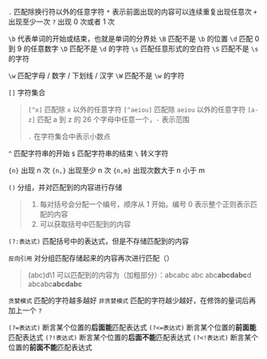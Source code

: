 `.` 匹配除换行符以外的任意字符
`*` 表示前面出现的内容可以连续重复出现任意次
`+` 出现至少一次
`?` 出现 0 次或者 1 次

`\b` 代表单词的开始或结束，也就是单词的分界处
`\B` 匹配不是 `\b` 的位置
`\d` 匹配 0 到 9 的任意数字
`\D` 匹配不是 `\d` 的字符
`\s` 匹配任意形式的空白符
`\S` 匹配不是 `\s` 的字符

`\w` 匹配字母 / 数字 / 下划线 / 汉字
`\W` 匹配不是 `\w` 的字符

`[]` 字符集合
> `[^x]` 匹配除 `x` 以外的任意字符
> `[^aeiou]` 匹配除 `aeiou` 以外的任意字符
> `[a-z]` 匹配 a 到 z 的 26 个字母中任意一个，`-` 表示范围
>
> `.` 在字符集合中表示小数点
>
> 

`^` 匹配字符串的开始
`$` 匹配字符串的结束
`\` 转义字符

`{n}` 出现 n 次
`{n,}` 出现至少 n 次
`{n,m}` 出现次数大于 n 小于 m 

`()` 分组，并对匹配到的内容进行存储

> 1. 每对括号会分配一个编号，顺序从 1 开始。编号 0 表示整个正则表示匹配的内容
> 2. 可以获取括号中匹配到的内容

`(?:表达式)` 匹配括号中的表达式，但是不存储匹配到的内容

`反向引用` 对分组匹配存储起来的内容再次进行匹配（）

> (abc)d\1 可以匹配到的内容为（加粗部分）：abcabc abc abc**abcdabc**d abcabc**abcdabc**


`贪婪模式` 匹配的字符越多越好
`非贪婪模式` 匹配的字符越少越好，在修饰的量词后再加上一个 `?`

`(?=表达式)` 断言某个位置的**后面能**匹配表达式
`(?<=表达式)` 断言某个位置的**前面能**匹配表达式
`(?!表达式)` 断言某个位置的**后面不能**匹配表达式
`(?<!表达式)` 断言某个位置的**前面不能**匹配表达式










